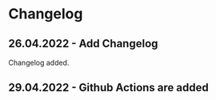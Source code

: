 # Changelog
## 26.04.2022 - Add Changelog
Changelog added.

## 29.04.2022 - Github Actions are added
